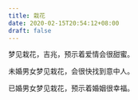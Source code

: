 ```yaml
---
title: 栽花
date: 2020-02-15T20:54:12+08:00
draft: false
---
```


梦见栽花，吉兆，预示着爱情会很甜蜜。

未婚男女梦见栽花，会很快找到意中人。

已婚男女梦见栽花，预示着婚姻很幸福。

